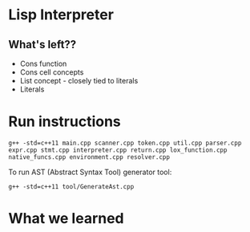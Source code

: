 # Lisp Interpreter

## What's left??
- Cons function
- Cons cell concepts
- List concept - closely tied to literals
- Literals



# Run instructions
```
g++ -std=c++11 main.cpp scanner.cpp token.cpp util.cpp parser.cpp expr.cpp stmt.cpp interpreter.cpp return.cpp lox_function.cpp native_funcs.cpp environment.cpp resolver.cpp
```

To run AST (Abstract Syntax Tool) generator tool:
```
g++ -std=c++11 tool/GenerateAst.cpp
```

# What we learned
